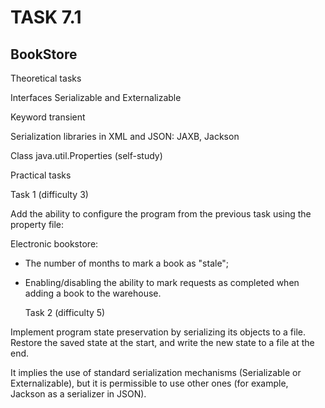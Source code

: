 # TASK 7.1

## BookStore
Theoretical tasks

Interfaces Serializable and Externalizable

Keyword transient

Serialization libraries in XML and JSON: JAXB, Jackson

Class java.util.Properties (self-study)

Practical tasks

Task 1 (difficulty 3)

Add the ability to configure the program from the previous task using the property file:

Electronic bookstore:

- The number of months to mark a book as "stale";

- Enabling/disabling the ability to mark requests as completed when adding a book to the warehouse.

  Task 2 (difficulty 5)

Implement program state preservation by serializing its objects to a file. Restore the saved state at the start, and write the new state to a file at the end.

It implies the use of standard serialization mechanisms (Serializable or Externalizable), but it is permissible to use other ones (for example, Jackson as a serializer in JSON).
